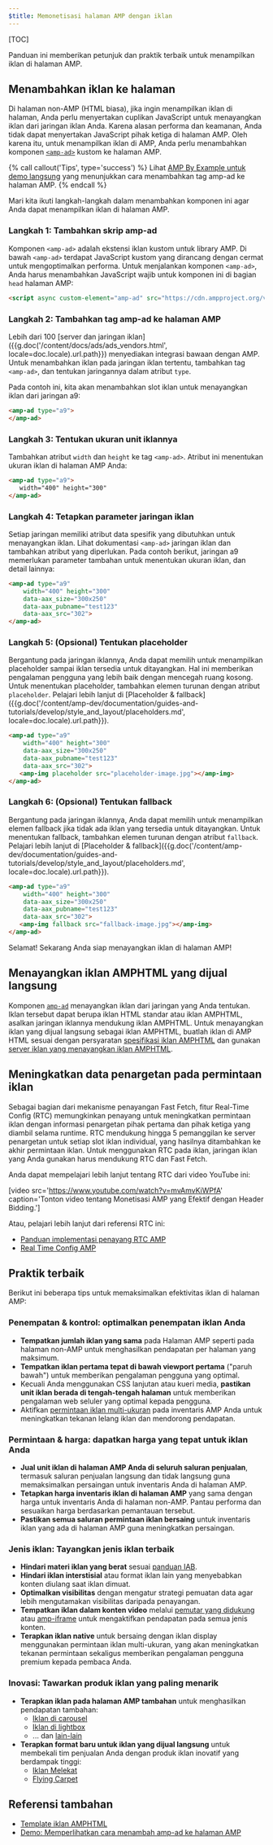 ```yaml
---
$title: Memonetisasi halaman AMP dengan iklan
---
```


[TOC]

Panduan ini memberikan petunjuk dan praktik terbaik untuk menampilkan iklan di halaman AMP.

## Menambahkan iklan ke halaman

Di halaman non-AMP (HTML biasa), jika ingin menampilkan iklan di halaman, Anda perlu menyertakan cuplikan JavaScript untuk menayangkan iklan dari jaringan iklan Anda.  Karena alasan performa dan keamanan, Anda tidak dapat menyertakan JavaScript pihak ketiga di halaman AMP.  Oleh karena itu, untuk menampilkan iklan di AMP, Anda perlu menambahkan komponen [`<amp-ad>`](/id/docs/reference/components/amp-ad.html) kustom ke halaman AMP.

{% call callout('Tips', type='success') %}
Lihat [AMP By Example untuk demo langsung](https://ampbyexample.com/components/amp-ad/) yang menunjukkan cara menambahkan tag amp-ad ke halaman AMP.
{% endcall %}

Mari kita ikuti langkah-langkah dalam menambahkan komponen ini agar Anda dapat menampilkan iklan di halaman AMP.

### Langkah 1: Tambahkan skrip amp-ad

Komponen `<amp-ad>` adalah ekstensi iklan kustom untuk library AMP. Di bawah `<amp-ad>` terdapat JavaScript kustom yang dirancang dengan cermat untuk mengoptimalkan performa. Untuk menjalankan komponen `<amp-ad>`, Anda harus menambahkan JavaScript wajib untuk komponen ini di bagian `head` halaman AMP:

```html
<script async custom-element="amp-ad" src="https://cdn.ampproject.org/v0/amp-ad-0.1.js"></script>
```

### Langkah 2: Tambahkan tag amp-ad ke halaman AMP

Lebih dari 100 [server dan jaringan iklan]({{g.doc('/content/docs/ads/ads_vendors.html', locale=doc.locale).url.path}}) menyediakan integrasi bawaan dengan AMP.  Untuk menambahkan iklan pada jaringan iklan tertentu, tambahkan tag `<amp-ad>`, dan tentukan jaringannya dalam atribut `type`.

Pada contoh ini, kita akan menambahkan slot iklan untuk menayangkan iklan dari jaringan a9: 

```html
<amp-ad type="a9">
</amp-ad>
```

### Langkah 3: Tentukan ukuran unit iklannya

Tambahkan atribut `width` dan `height` ke tag `<amp-ad>`.  Atribut ini menentukan ukuran iklan di halaman AMP Anda: 

```html hl_lines="2"
<amp-ad type="a9">
   width="400" height="300"
</amp-ad>
```

### Langkah 4: Tetapkan parameter jaringan iklan

Setiap jaringan memiliki atribut data spesifik yang dibutuhkan untuk menayangkan iklan.  Lihat dokumentasi `<amp-ad>` jaringan iklan dan tambahkan atribut yang diperlukan. Pada contoh berikut, jaringan a9 memerlukan parameter tambahan untuk menentukan ukuran iklan, dan detail lainnya:

```html hl_lines="3 4 5"
<amp-ad type="a9"
    width="400" height="300"
    data-aax_size="300x250"
    data-aax_pubname="test123"
    data-aax_src="302">
</amp-ad>
```

### Langkah 5: (Opsional) Tentukan placeholder 

Bergantung pada jaringan iklannya, Anda dapat memilih untuk menampilkan placeholder sampai iklan tersedia untuk ditayangkan. Hal ini memberikan pengalaman pengguna yang lebih baik dengan mencegah ruang kosong.  Untuk menentukan placeholder, tambahkan elemen turunan dengan atribut `placeholder`. Pelajari lebih lanjut di [Placeholder & fallback]({{g.doc('/content/amp-dev/documentation/guides-and-tutorials/develop/style_and_layout/placeholders.md', locale=doc.locale).url.path}}).

```html hl_lines="6"
<amp-ad type="a9"
    width="400" height="300"
    data-aax_size="300x250"
    data-aax_pubname="test123"
    data-aax_src="302">
   <amp-img placeholder src="placeholder-image.jpg"></amp-img>
</amp-ad>
```

### Langkah 6: (Opsional) Tentukan fallback 

Bergantung pada jaringan iklannya, Anda dapat memilih untuk menampilkan elemen fallback jika tidak ada iklan yang tersedia untuk ditayangkan. Untuk menentukan fallback, tambahkan elemen turunan dengan atribut `fallback`. Pelajari lebih lanjut di [Placeholder & fallback]({{g.doc('/content/amp-dev/documentation/guides-and-tutorials/develop/style_and_layout/placeholders.md', locale=doc.locale).url.path}}).

```html hl_lines="6"
<amp-ad type="a9"
    width="400" height="300"
    data-aax_size="300x250"
    data-aax_pubname="test123"
    data-aax_src="302">
   <amp-img fallback src="fallback-image.jpg"></amp-img>
</amp-ad>
```

Selamat! Sekarang Anda siap menayangkan iklan di halaman AMP!

## Menayangkan iklan AMPHTML yang dijual langsung

Komponen [`amp-ad`](/id/docs/reference/components/amp-ad.html) menayangkan iklan dari jaringan yang Anda tentukan.  Iklan tersebut dapat berupa iklan HTML standar atau iklan AMPHTML, asalkan jaringan iklannya mendukung iklan AMPHTML. Untuk menayangkan iklan yang dijual langsung sebagai iklan AMPHTML, buatlah iklan di AMP HTML sesuai dengan persyaratan [spesifikasi iklan AMPHTML](/id/docs/ads/a4a_spec.html) dan gunakan [server iklan yang menayangkan iklan AMPHTML](https://github.com/ampproject/amphtml/blob/master/ads/google/a4a/docs/a4a-readme.md#publishers).

## Meningkatkan data penargetan pada permintaan iklan

Sebagai bagian dari mekanisme penayangan Fast Fetch, fitur Real-Time Config (RTC) memungkinkan penayang untuk meningkatkan permintaan iklan dengan informasi penargetan pihak pertama dan pihak ketiga yang diambil selama runtime. RTC mendukung hingga 5 pemanggilan ke server penargetan untuk setiap slot iklan individual, yang hasilnya ditambahkan ke akhir permintaan iklan.  Untuk menggunakan RTC pada iklan, jaringan iklan yang Anda gunakan harus mendukung RTC dan Fast Fetch.  

Anda dapat mempelajari lebih lanjut tentang RTC dari video YouTube ini:

[video src='https://www.youtube.com/watch?v=mvAmvKiWPfA' caption='Tonton video tentang Monetisasi AMP yang Efektif dengan Header Bidding.']

Atau, pelajari lebih lanjut dari referensi RTC ini:

*   [Panduan implementasi penayang RTC AMP](https://github.com/ampproject/amphtml/blob/master/extensions/amp-a4a/rtc-publisher-implementation-guide.md)
*   [Real Time Config AMP](https://github.com/ampproject/amphtml/blob/master/extensions/amp-a4a/rtc-documentation.md)


## Praktik terbaik

Berikut ini beberapa tips untuk memaksimalkan efektivitas iklan di halaman AMP:


### Penempatan & kontrol: optimalkan penempatan iklan Anda

*   **Tempatkan jumlah iklan yang sama** pada Halaman AMP seperti pada halaman non-AMP untuk menghasilkan pendapatan per halaman yang maksimum.
*   **Tempatkan iklan pertama tepat di bawah viewport pertama** ("paruh bawah") untuk memberikan pengalaman pengguna yang optimal.
*   Kecuali Anda menggunakan CSS lanjutan atau kueri media, **pastikan unit iklan berada di tengah-tengah halaman** untuk memberikan pengalaman web seluler yang optimal kepada pengguna.
*   Aktifkan [permintaan iklan multi-ukuran](https://github.com/ampproject/amphtml/blob/master/ads/README.md#support-for-multi-size-ad-requests) pada inventaris AMP Anda untuk meningkatkan tekanan lelang iklan dan mendorong pendapatan.

### Permintaan & harga: dapatkan harga yang tepat untuk iklan Anda

*   **Jual unit iklan di halaman AMP Anda di seluruh saluran penjualan**, termasuk saluran penjualan langsung dan tidak langsung guna memaksimalkan persaingan untuk inventaris Anda di halaman AMP.
*   **Tetapkan harga inventaris iklan di halaman AMP** yang sama dengan harga untuk inventaris Anda di halaman non-AMP. Pantau performa dan sesuaikan harga berdasarkan pemantauan tersebut.
*   **Pastikan semua saluran permintaan iklan bersaing** untuk inventaris iklan yang ada di halaman AMP guna meningkatkan persaingan.

### Jenis iklan: Tayangkan jenis iklan terbaik

*   **Hindari materi iklan yang berat** sesuai [panduan IAB](http://www.iab.com/wp-content/uploads/2015/11/IAB_Display_Mobile_Creative_Guidelines_HTML5_2015.pdf).
*   **Hindari iklan interstisial** atau format iklan lain yang menyebabkan konten diulang saat iklan dimuat.
*   **Optimalkan visibilitas** dengan mengatur strategi pemuatan data agar lebih mengutamakan visibilitas daripada penayangan.
*   **Tempatkan iklan dalam konten video** melalui [pemutar yang didukung](/id/docs/reference/components.html#media) atau [amp-iframe](https://ampbyexample.com/components/amp-iframe/) untuk mengaktifkan pendapatan pada semua jenis konten.
* **Terapkan iklan native** untuk bersaing dengan iklan display menggunakan permintaan iklan multi-ukuran, yang akan meningkatkan tekanan permintaan sekaligus memberikan pengalaman pengguna premium kepada pembaca Anda.

### Inovasi: Tawarkan produk iklan yang paling menarik

* **Terapkan iklan pada halaman AMP tambahan** untuk menghasilkan pendapatan tambahan:
    *   [Iklan di carousel](https://ampbyexample.com/amp-ads/advanced_ads/carousel_ad/)
    *   [Iklan di lightbox](https://ampbyexample.com/amp-ads/experimental_ads/lightbox_ad/)
    *   ... dan [lain-lain](https://ampbyexample.com/amp-ads/#amp-ads/advanced_ads)
* **Terapkan format baru untuk iklan yang dijual langsung** untuk membekali tim penjualan Anda dengan produk iklan inovatif yang berdampak tinggi:
    *   [Iklan Melekat](https://ampbyexample.com/components/amp-sticky-ad/)
    *   [Flying Carpet](https://ampbyexample.com/components/amp-fx-flying-carpet/)

## Referensi tambahan

*   [Template iklan AMPHTML](https://ampbyexample.com/amp-ads/#amp-ads/advanced_ads)
*   [Demo: Memperlihatkan cara menambah amp-ad ke halaman AMP](https://ampbyexample.com/components/amp-ad/)
 
